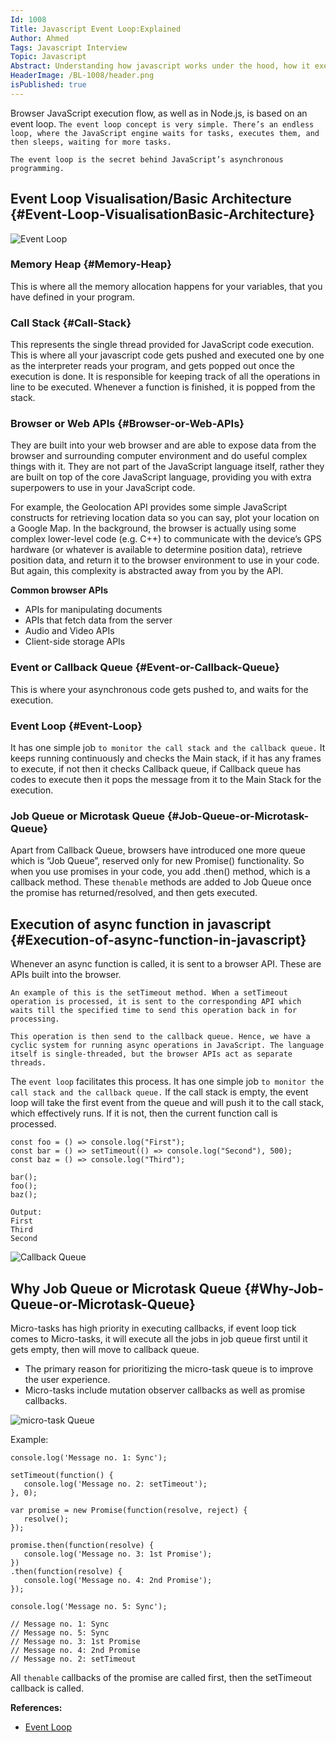 ```yaml
---
Id: 1008
Title: Javascript Event Loop:Explained
Author: Ahmed
Tags: Javascript Interview
Topic: Javascript
Abstract: Understanding how javascript works under the hood, how it executes our asynchronous javascript code and event loop
HeaderImage: /BL-1008/header.png
isPublished: true
---
```


Browser JavaScript execution flow, as well as in Node.js, is based on an event loop. `The event loop concept is very simple. There’s an endless loop, where the JavaScript engine waits for tasks, executes them, and then sleeps, waiting for more tasks.`

`The event loop is the secret behind JavaScript’s asynchronous programming.`

## Event Loop Visualisation/Basic Architecture {#Event-Loop-VisualisationBasic-Architecture}

![Event Loop](/BL-1008/eventloop.png)

### Memory Heap {#Memory-Heap}

This is where all the memory allocation happens for your variables, that you have defined in your program.

### Call Stack {#Call-Stack}

This represents the single thread provided for JavaScript code execution. This is where all your javascript code gets pushed and executed one by one as the interpreter reads your program, and gets popped out once the execution is done. It is responsible for keeping track of all the operations in line to be executed. Whenever a function is finished, it is popped from the stack.

### Browser or Web APIs {#Browser-or-Web-APIs}

They are built into your web browser and are able to expose data from the browser and surrounding computer environment and do useful complex things with it. They are not part of the JavaScript language itself, rather they are built on top of the core JavaScript language, providing you with extra superpowers to use in your JavaScript code.

For example, the Geolocation API provides some simple JavaScript constructs for retrieving location data so you can say, plot your location on a Google Map. In the background, the browser is actually using some complex lower-level code (e.g. C++) to communicate with the device’s GPS hardware (or whatever is available to determine position data), retrieve position data, and return it to the browser environment to use in your code. But again, this complexity is abstracted away from you by the API.

**Common browser APIs**

- APIs for manipulating documents
- APIs that fetch data from the server
- Audio and Video APIs
- Client-side storage APIs

### Event or Callback Queue {#Event-or-Callback-Queue}

This is where your asynchronous code gets pushed to, and waits for the execution.

### Event Loop {#Event-Loop}

It has one simple job `to monitor the call stack and the callback queue.`
It keeps running continuously and checks the Main stack, if it has any frames to execute, if not then it checks Callback queue, if Callback queue has codes to execute then it pops the message from it to the Main Stack for the execution.

### Job Queue or Microtask Queue {#Job-Queue-or-Microtask-Queue}

Apart from Callback Queue, browsers have introduced one more queue which is “Job Queue”, reserved only for new Promise() functionality. So when you use promises in your code, you add .then() method, which is a callback method. These `thenable` methods are added to Job Queue once the promise has returned/resolved, and then gets executed.

## Execution of async function in javascript {#Execution-of-async-function-in-javascript}

Whenever an async function is called, it is sent to a browser API. These are APIs built into the browser.

`An example of this is the setTimeout method. When a setTimeout operation is processed, it is sent to the corresponding API which waits till the specified time to send this operation back in for processing.`

`This operation is then send to the callback queue. Hence, we have a cyclic system for running async operations in JavaScript. The language itself is single-threaded, but the browser APIs act as separate threads.`

The `event loop` facilitates this process. It has one simple job `to monitor the call stack and the callback queue.` If the call stack is empty, the event loop will take the first event from the queue and will push it to the call stack, which effectively runs. If it is not, then the current function call is processed.

```
const foo = () => console.log("First");
const bar = () => setTimeout(() => console.log("Second"), 500);
const baz = () => console.log("Third");

bar();
foo();
baz();

Output:
First
Third
Second
```

![Callback Queue](/BL-1008/callbackqueue.gif)

## Why Job Queue or Microtask Queue {#Why-Job-Queue-or-Microtask-Queue}

Micro-tasks has high priority in executing callbacks, if event loop tick comes to Micro-tasks, it will execute all the jobs in job queue first until it gets empty, then will move to callback queue.

- The primary reason for prioritizing the micro-task queue is to improve the user experience.
- Micro-tasks include mutation observer callbacks as well as promise callbacks.

![micro-task Queue](/BL-1008/microtask.gif)

Example:

```
console.log('Message no. 1: Sync');

setTimeout(function() {
   console.log('Message no. 2: setTimeout');
}, 0);

var promise = new Promise(function(resolve, reject) {
   resolve();
});

promise.then(function(resolve) {
   console.log('Message no. 3: 1st Promise');
})
.then(function(resolve) {
   console.log('Message no. 4: 2nd Promise');
});

console.log('Message no. 5: Sync');

// Message no. 1: Sync
// Message no. 5: Sync
// Message no. 3: 1st Promise
// Message no. 4: 2nd Promise
// Message no. 2: setTimeout
```

All `thenable` callbacks of the promise are called first, then the setTimeout callback is called.

**References:**

- <a href="https://towardsdev.com/event-loop-in-javascript-672c07618dc9" target="_blank">Event Loop</a>
